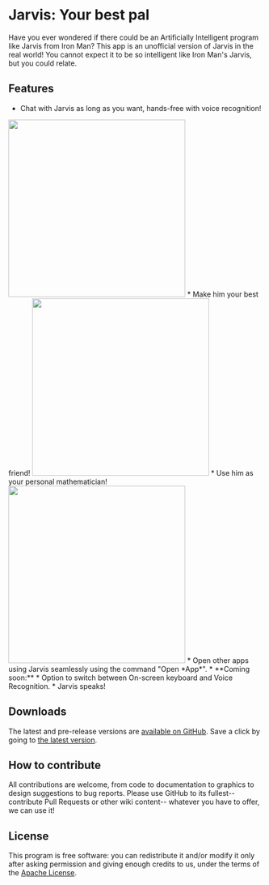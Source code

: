 # Jarvis: Your best pal
 
Have you ever wondered if there could be an Artificially Intelligent program like Jarvis from Iron Man? This app is an unofficial version of Jarvis in the real world! You cannot expect it to be so intelligent like Iron Man's Jarvis, but you could relate.

## Features

* Chat with Jarvis as long as you want, hands-free with voice recognition!

<img src="http://i.imgur.com/N859BfO.png" width="350" />
* Make him your best friend!

<img src="http://i.imgur.com/Tj0tX65.png" width="350" />
* Use him as your personal mathematician!

<img src="http://i.imgur.com/h916Slg.png" width="350" />
* Open other apps using Jarvis seamlessly using the command "Open *App*".
* **Coming soon:**
  * Option to switch between On-screen keyboard and Voice Recognition.
  * Jarvis speaks!
  
## Downloads

The latest and pre-release versions are [available on GitHub](https://github.com/SiddharthVenu/Jarvis/releases/).
Save a click by going to [the latest version](https://github.com/SiddharthVenu/Jarvis/releases/latest).

## How to contribute

All contributions are welcome, from code to documentation to graphics to design suggestions to bug reports.  Please use GitHub to its fullest-- contribute Pull Requests or other wiki content-- whatever you have to offer, we can use it!

## License

This program is free software: you can redistribute it and/or modify it only after asking permission and giving enough credits to us, under the terms of the [Apache License](http://www.apache.org/licenses/LICENSE-2.0).